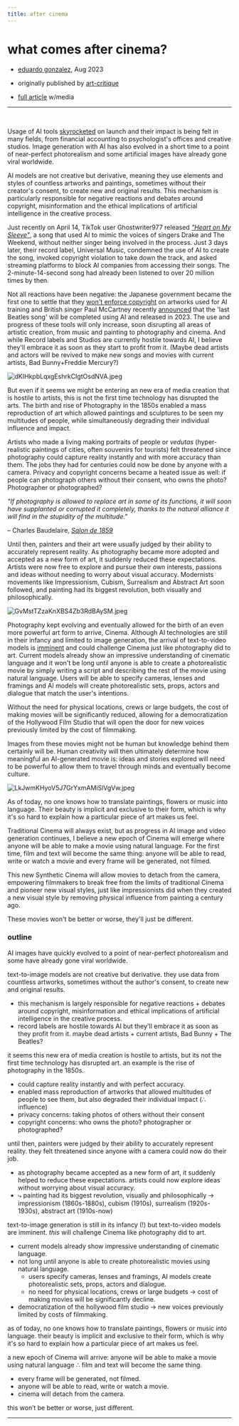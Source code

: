 ```yaml
---
title: after cinema
---
```


# what comes after cinema?
- [eduardo gonzalez](https://edugon.studio), Aug 2023

- originally published by [art-critique](https://www.art-critique.com/2023/08/quy-aura-t-il-apres-le-cinema/)
- [full article](https://edugon.studio/after-cinema) w/media

---

⠀

Usage of AI tools [skyrocketed](https://www.digitalinformationworld.com/2023/01/chat-gpt-achieved-one-million-users-in.html) on launch and their impact is being felt in many fields, from financial accounting to psychologist's offices and creative studios. Image generation with AI has also evolved in a short time to a point of near-perfect photorealism and some artificial images have already gone viral worldwide.

AI models are not creative but derivative, meaning they use elements and styles of countless artworks and paintings, sometimes without their creator's consent, to create new and original results. This mechanism is particularly responsible for negative reactions and debates around copyright, misinformation and the ethical implications of artificial intelligence in the creative process.

Just recently on April 14, TikTok user Ghostwriter977 released *["Heart on My Sleeve"](https://www.telegraph.co.uk/world-news/2023/04/17/drake-weeknd-ai-generated-song-heart-on-my-sleeve/)*, a song that used AI to mimic the voices of singers Drake and The Weekend, without neither singer being involved in the process. Just 3 days later, their record label, Universal Music, condemned the use of AI to create the song, invoked copyright violation to take down the track, and asked streaming platforms to block AI companies from accessing their songs. The 2-minute-14-second song had already been listened to over 20 million times by then.

Not all reactions have been negative: the Japanese government became the first one to settle that they [won't enforce copyright](https://technomancers.ai/japan-goes-all-in-copyright-doesnt-apply-to-ai-training/) on artworks used for AI training and British singer Paul McCartney recently [announced](https://www.bbc.com/news/entertainment-arts-65881813) that the 'last Beatles song' will be completed using AI and released in 2023. The use and progress of these tools will only increase, soon disrupting all areas of artistic creation, from music and painting to photography and cinema. And while Record labels and Studios are currently hostile towards AI, I believe they'll embrace it as soon as they start to profit from it. (Maybe dead artists and actors will be revived to make new songs and movies with current artists, Bad Bunny+Freddie Mercury?)

![dKIHkpbLqxgEshrkCIgtOsdNVA.jpeg](https://framerusercontent.com/images/dKIHkpbLqxgEshrkCIgtOsdNVA.jpeg)

But even if it seems we might be entering an new era of media creation that is hostile to artists, this is not the first time technology has disrupted the arts. The birth and rise of Photography in the 1850s enabled a mass reproduction of art which allowed paintings and sculptures to be seen my multitudes of people, while simultaneously degrading their individual influence and impact.

Artists who made a living making portraits of people or *vedutas* (hyper-realistic paintings of cities, often souvenirs for tourists) felt threatened since photography could capture reality instantly and with more accuracy than them. The jobs they had for centuries could now be done by anyone with a camera. Privacy and copyright concerns became a heated issue as well: if people can photograph others without their consent, who owns the photo? Photographer or photographed?

*"If photography is allowed to replace art in some of its functions, it will soon have supplanted or corrupted it completely, thanks to the natural alliance it will find in the stupidity of the multitude."*

– Charles Baudelaire, *[Salon de 1859](https://fr.wikisource.org/wiki/Page:Baudelaire_-_Curiosit%C3%A9s_esth%C3%A9tiques_1868.djvu/268)*

Until then, painters and their art were usually judged by their ability to accurately represent reality. As photography became more adopted and accepted as a new form of art, it suddenly reduced these expectations. Artists were now free to explore and pursue their own interests, passions and ideas without needing to worry about visual accuracy. Modernists movements like Impressionism, Cubism, Surrealism and Abstract Art soon followed, and painting had its biggest revolution, both visually and philosophically.

![GvMstTZzaKnXBS4Zb3RdBAySM.jpeg](https://framerusercontent.com/images/GvMstTZzaKnXBS4Zb3RdBAySM.jpeg)

Photography kept evolving and eventually allowed for the birth of an even more powerful art form to arrive, Cinema. Although AI technologies are still in their infancy and limited to image generation, the arrival of text-to-video models is [imminent](https://research.runwayml.com/gen2) and could challenge Cinema just like photography did to art. Current models already show an impressive understanding of cinematic language and it won't be long until anyone is able to create a photorealistic movie by simply writing a script and describing the rest of the movie using natural language. Users will be able to specify cameras, lenses and framings and AI models will create photorealistic sets, props, actors and dialogue that match the user's intentions.

Without the need for physical locations, crews or large budgets, the cost of making movies will be significantly reduced, allowing for a democratization of the Hollywood Film Studio that will open the door for new voices previously limited by the cost of filmmaking.

Images from these movies might not be human but knowledge behind them certainly will be. Human creativity will then ultimately determine how meaningful an AI-generated movie is: ideas and stories explored will need to be powerful to allow them to travel through minds and eventually become culture.

![LkJwmKHyoV5J7GrYxmAMiSlVgVw.jpeg](https://framerusercontent.com/images/LkJwmKHyoV5J7GrYxmAMiSlVgVw.jpeg)

As of today, no one knows how to translate paintings, flowers or music into language. Their beauty is implicit and exclusive to their form, which is why it's so hard to explain how a particular piece of art makes us feel.

Traditional Cinema will always exist, but as progress in AI image and video generation continues, I believe a new epoch of Cinema will emerge where anyone will be able to make a movie using natural language. For the first time, film and text will become the same thing: anyone will be able to read, write or watch a movie and every frame will be generated, not filmed.

This new Synthetic Cinema will allow movies to detach from the camera, empowering filmmakers to break free from the limits of traditional Cinema and pioneer new visual styles, just like impressionists did when they created a new visual style by removing physical influence from painting a century ago.

These movies won't be better or worse, they'll just be different.





### outline

AI images have quickly evolved to a point of near-perfect photorealism and some have already gone viral worldwide. 

text-to-image models are not creative but derivative. they use data from countless artworks, sometimes without the author's consent, to create new and original results.
- this mechanism is largely responsible for negative reactions + debates around copyright, misinformation and ethical implications of artificial intelligence in the creative process.
- record labels are hostile towards AI but they'll embrace it as soon as they profit from it. maybe dead artists + current artists, Bad Bunny + The Beatles?


it seems this new era of media creation is hostile to artists, but its not the first time technology has disrupted art. an example is the rise of photography in the 1850s.
- could capture reality instantly and with perfect accuracy.
- enabled mass reproduction of artworks that allowed multitudes of people to see them, but also degraded their individual impact (∴ influence)
- privacy concerns: taking photos of others without their consent
- copyright concerns: who owns the photo? photographer or photographed?

until then, painters were judged by their ability to accurately represent reality. they felt threatened since anyone with a camera could now do their job. 
- as photography became accepted as a new form of art, it suddenly helped to reduce these expectations. artists could now explore ideas without worrying about visual accuracy.
- ⤷ painting had its biggest revolution, visually and philosophically → impressionism (1860s-1880s), cubism (1910s), surrealism (1920s-1930s), abstract art (1910s-now)

text-to-image generation is still in its infancy (!) but text-to-video models are imminent. *this* will challenge Cinema like photography did to art.
- current models already show impressive understanding of cinematic language.
- not long until anyone is able to create photorealistic movies using natural language. 
	- users specify cameras, lenses and framings, AI models create photorealistic sets, props, actors and dialogue.
	- no need for physical locations, crews or large budgets → cost of making movies will be significantly decline.
- democratization of the hollywood film studio →  new voices previously limited by costs of filmmaking.

as of today, no one knows how to translate paintings, flowers or music into language. their beauty is implicit and exclusive to their form, which is why it's so hard to explain how a particular piece of art makes us feel.

a new epoch of Cinema will arrive: anyone will be able to make a movie using natural language ∴ film and text will become the same thing. 
- every frame will be generated, not filmed.
- anyone will be able to read, write or watch a movie.
- cinema will detach from the camera.

this won’t be better or worse, just different.


---



